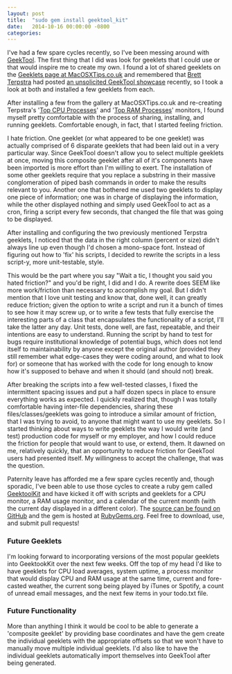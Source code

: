 ```yaml
---
layout: post
title:  "sudo gem install geektool_kit"
date:   2014-10-16 00:00:00 -0800
categories: 
---
```


I've had a few spare cycles recently, so I've been messing around with [GeekTool](http://projects.tynsoe.org/en/geektool/). The first thing that I did was look for geeklets that I could use or that would inspire me to create my own. I found a lot of shared geeklets on the [Geeklets page at MacOSXTips.co.uk](http://www.macosxtips.co.uk/geeklets/) and remembered that [Brett Terpstra](http://brettterpstra.com/) had posted [an unsolicited GeekTool showcase](http://brettterpstra.com/2014/07/27/an-unsolicited-geektool-showcase/) recently, so I took a look at both and installed a few geeklets from each.

After installing a few from the gallery at MacOSXTips.co.uk and re-creating Terpstra's '[Top CPU Processes](http://brettterpstra.com/2011/09/16/geeklet-top-cpu-processes/)' and '[Top RAM Processes](http://brettterpstra.com/2011/11/09/geeklet-top-ram-processes/)' monitors, I found myself pretty comfortable with the process of sharing, installing, and running geeklets. Comfortable enough, in fact, that I started feeling friction. 

I hate friction. One geeklet (or what appeared to be one geeklet) was actually comprised of 6 disparate geeklets that had been laid out in a very particular way. Since GeekTool doesn't allow you to select multiple geeklets at once, moving this composite geeklet after all of it's components have been imported is more effort than I'm willing to exert. The installation of some other geeklets require that you replace a substring in their massive conglomeration of piped bash commands in order to make the results relevant to you. Another one that bothered me used two geeklets to display one piece of information; one was in charge of displaying the information, while the other displayed nothing and simply used GeekTool to act as a cron, firing a script every few seconds, that changed the file that was going to be displayed.

After installing and configuring the two previously mentioned Terpstra geeklets, I noticed that the data in the right column (percent or size) didn't always line up even though I'd chosen a mono-space font. Instead of figuring out how to 'fix' his scripts, I decided to rewrite the scripts in a less script-y, more unit-testable, style. 

This would be the part where you say "Wait a tic, I thought you said you hated friction?" and you'd be right, I did and I do. A rewrite does SEEM like more work/friction than necessary to accomplish my goal. But I didn't mention that I love unit testing and know that, done well, it can greatly reduce friction; given the option to write a script and run it a bunch of times to see how it may screw up, or to write a few tests that fully exercise the interesting parts of a class that encapsulates the functionality of a script, I'll take the latter any day. Unit tests, done well, are fast, repeatable, and their intentions are easy to understand. Running the script by hand to test for bugs require institutional knowledge of potential bugs, which does not lend itself to maintainability by anyone except the original author (provided they still remember what edge-cases they were coding around, and what to look for) or someone that has worked with the code for long enough to know how it's supposed to behave and when it should (and should not) break.

After breaking the scripts into a few well-tested classes, I fixed the intermittent spacing issues and put a half dozen specs in place to ensure everything works as expected. I quickly realized that, though I was totally comfortable having inter-file dependencies, sharing these files/classes/geeklets was going to introduce a similar amount of friction, that I was trying to avoid, to anyone that might want to use my geeklets. So I started thinking about ways to write geeklets the way I would write (and test) production code for myself or my employer, and how I could reduce the friction for people that would want to use, or extend, them. It dawned on me, relatively quickly, that an opportunity to reduce friction for GeekTool users had presented itself. My willingness to accept the challenge, that was the question.

Paternity leave has afforded me a few spare cycles recently and, though sporadic, I've been able to use those cycles to create a ruby gem called [GeektoolKit](https://rubygems.org/gems/geektool_kit) and have kicked it off with scripts and geeklets for a CPU monitor, a RAM usage monitor, and a calendar of the current month (with the current day displayed in a different color). The [source can be found on GitHub](https://github.com/robKitson/geektool_kit) and the gem is hosted at [RubyGems.org](https://rubygems.org/gems/geektool_kit). Feel free to download, use, and submit pull requests!


### Future Geeklets
I'm looking forward to incorporating versions of the most popular geeklets into GeektookKit over the next few weeks. Off the top of my head I'd like to have geeklets for CPU load averages, system uptime, a process monitor that would display CPU and RAM usage at the same time, current and fore-casted weather, the current song being played by iTunes or Spotify, a count of unread email messages, and the next few items in your todo.txt file.

### Future Functionality
More than anything I think it would be cool to be able to generate a 'composite geeklet' by providing base coordinates and have the gem create the individual geeklets with the appropriate offsets so that we won't have to manually move multiple individual geeklets. I'd also like to have the individual geeklets automatically import themselves into GeekTool after being generated.

